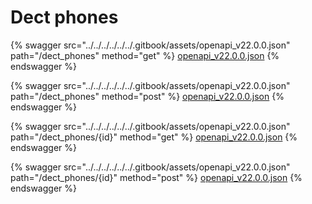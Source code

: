 # Dect phones

{% swagger src="../../../../../../.gitbook/assets/openapi_v22.0.0.json" path="/dect_phones" method="get" %}
[openapi_v22.0.0.json](../../../../../../.gitbook/assets/openapi_v22.0.0.json)
{% endswagger %}

{% swagger src="../../../../../../.gitbook/assets/openapi_v22.0.0.json" path="/dect_phones" method="post" %}
[openapi_v22.0.0.json](../../../../../../.gitbook/assets/openapi_v22.0.0.json)
{% endswagger %}

{% swagger src="../../../../../../.gitbook/assets/openapi_v22.0.0.json" path="/dect_phones/{id}" method="get" %}
[openapi_v22.0.0.json](../../../../../../.gitbook/assets/openapi_v22.0.0.json)
{% endswagger %}

{% swagger src="../../../../../../.gitbook/assets/openapi_v22.0.0.json" path="/dect_phones/{id}" method="post" %}
[openapi_v22.0.0.json](../../../../../../.gitbook/assets/openapi_v22.0.0.json)
{% endswagger %}
